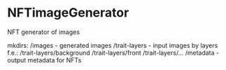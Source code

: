 # NFTimageGenerator
NFT generator of images

  mkdirs:
	/images - generated images
	/trait-layers - input images by layers f.e.:
		/trait-layers/background
		/trait-layers/front
		/trait-layers/...
	/metadata - output metadata for NFTs